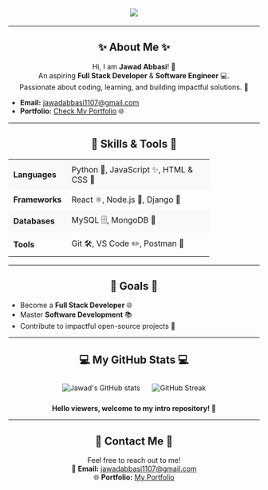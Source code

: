 <h1 align="center">
    <img src="https://readme-typing-svg.demolab.com?font=Fira+Code&weight=500&size=35&duration=4000&pause=500&center=true&vCenter=true&width=800&lines=Welcome+to+My+Intro+Repository+❤" style="color:green; font-weight:bolder;" />
</h1>

---

<h2 align="center">✨ About Me ✨</h2>

<p align="center">
Hi, I am <strong>Jawad Abbasi</strong>! 🚀<br>
An aspiring <strong>Full Stack Developer</strong> & <strong>Software Engineer</strong> 💻.<br>
Passionate about coding, learning, and building impactful solutions. 🌟
</p>

<ul>
  <li><strong>Email:</strong> <a href="mailto:jawadabbasi1107@gmail.com">jawadabbasi1107@gmail.com</a></li>
  <li><strong>Portfolio:</strong> <a href="https://github.com/JawadAbbasi14/jawadabbasi14">Check My Portfolio</a> 🌐</li>
</ul>

---

<h2 align="center">🌟 Skills & Tools 🌟</h2>

<table align="center" style="border-collapse: collapse; width: 80%;">
  <tr style="background-color: #f9f9f9;">
    <td style="padding: 10px;"><strong>Languages</strong></td>
    <td style="padding: 10px;">Python 🐍, JavaScript ✨, HTML & CSS 🎨</td>
  </tr>
  <tr>
    <td style="padding: 10px;"><strong>Frameworks</strong></td>
    <td style="padding: 10px;">React ⚛️, Node.js 🌿, Django 🍃</td>
  </tr>
  <tr style="background-color: #f9f9f9;">
    <td style="padding: 10px;"><strong>Databases</strong></td>
    <td style="padding: 10px;">MySQL 🗄️, MongoDB 🍃</td>
  </tr>
  <tr>
    <td style="padding: 10px;"><strong>Tools</strong></td>
    <td style="padding: 10px;">Git 🛠️, VS Code ✏️, Postman 🚀</td>
  </tr>
</table>

---

<h2 align="center">🚀 Goals 🚀</h2>

<ul>
  <li>Become a <strong>Full Stack Developer</strong> 🌐</li>
  <li>Master <strong>Software Development</strong> 📚</li>
  <li>Contribute to impactful open-source projects 🌟</li>
</ul>

---

<h2 align="center">💻 My GitHub Stats 💻</h2>

<p align="center">
    <img src="https://github-readme-stats.vercel.app/api?username=JawadAbbasi14&show_icons=true&theme=radical" alt="Jawad's GitHub stats" style="margin: 10px;" />
    <img src="https://github-readme-streak-stats.herokuapp.com/?user=JawadAbbasi14&theme=radical" alt="GitHub Streak" style="margin: 10px;" />
</p>

<p align="center"><strong>Hello viewers, welcome to my intro repository! 🌟</strong></p>

---

<h2 align="center">📝 Contact Me 📝</h2>

<p align="center">
Feel free to reach out to me!<br>
📧 <strong>Email:</strong> <a href="mailto:jawadabbasi1107@gmail.com">jawadabbasi1107@gmail.com</a><br>
🌐 <strong>Portfolio:</strong> <a href="https://github.com/JawadAbbasi14/jawadabbasi14">My Portfolio</a>
</p>
